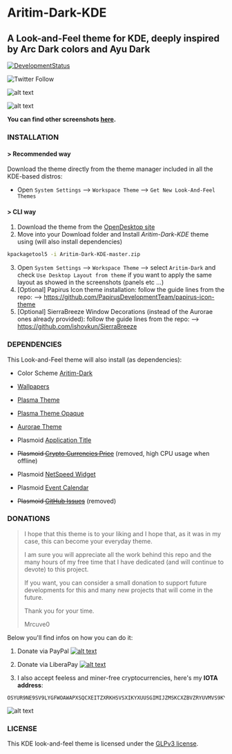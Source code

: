 # Aritim-Dark-KDE

## A Look-and-Feel theme for KDE, deeply inspired by Arc Dark colors and Ayu Dark 

[![DevelopmentStatus](https://img.shields.io/badge/Development-Ongoing-brightgreen.svg)](https://img.shields.io/badge/Development-Ongoing-brightgreen.svg)

![Twitter Follow](https://img.shields.io/twitter/follow/Mrcuve0?label=Follow%20Me%21%20%40Mrcuve0&style=social)

![alt text](https://raw.githubusercontent.com/Mrcuve0/Aritim-Dark/master/KDE/screenshots/CleanDesktop.png)

![alt text](https://raw.githubusercontent.com/Mrcuve0/Aritim-Dark/master/KDE/screenshots/SystemMonitor0.5.2.png)

**You can find other screenshots [here](https://www.pling.com/p/1281836/).**

### **INSTALLATION**
#### **> Recommended way**

Download the theme directly from the theme manager included in all the KDE-based distros:

* Open `System Settings` --> `Workspace Theme` --> `Get New Look-And-Feel Themes`

#### **> CLI way**

1. Download the theme from the [OpenDesktop site](https://store.kde.org/p/1281836/)
2. Move into your Download folder and Install *Aritim-Dark-KDE* theme using (will also install dependencies)
```bash
kpackagetool5 -i Aritim-Dark-KDE-master.zip
```
3. Open `System Settings` --> `Workspace Theme` --> select `Aritim-Dark` and check `Use Desktop Layout from theme` if you want to apply the same layout as showed in the screenshots (panels etc ...)
4. [Optional] Papirus Icon theme installation: follow the guide lines from the repo: --> https://github.com/PapirusDevelopmentTeam/papirus-icon-theme
5. [Optional] SierraBreeze Window Decorations (instead of the Aurorae ones already provided): follow the guide lines from the repo: --> https://github.com/ishovkun/SierraBreeze

### **DEPENDENCIES**
This Look-and-Feel theme will also install (as dependencies):

* Color Scheme [Aritim-Dark](https://store.kde.org/p/1280295)

* [Wallpapers](https://www.pling.com/c/1318989/)

* [Plasma Theme](https://www.pling.com/p/1309107/)

* [Plasma Theme Opaque](https://www.pling.com/p/1312804/)

* [Aurorae Theme](https://www.pling.com/p/1320512/)

* Plasmoid [Application Title](https://store.kde.org/p/1199712)

* ~~Plasmoid [Crypto Currencies Price](https://store.kde.org/p/1200334)~~ (removed, high CPU usage when offline)

* Plasmoid [NetSpeed Widget](https://store.kde.org/p/998895)

* Plasmoid [Event Calendar](https://www.pling.com/p/998901/)

* ~~Plasmoid [GitHub Issues](https://www.pling.com/p/1271237/)~~ (removed)

### **DONATIONS**

> I hope that this theme is to your liking and I hope that, as it was in my case, this can become your everyday theme.
>
> I am sure you will appreciate all the work behind this repo and the many hours of my free time that I have dedicated (and will continue to devote) to this project.
> 
> If you want, you can consider a small donation to support future developments for this and many new projects that will come in the future.
>
> Thank you for your time.
> 
>Mrcuve0

Below you'll find infos on how you can do it:

1. Donate via PayPal [![alt text](https://www.paypal.com/en_US/i/btn/btn_donate_LG.gif)](https://paypal.me/mrcuve0)

2. Donate via LiberaPay [![alt text](https://liberapay.com/assets/widgets/donate.svg)](https://liberapay.com/Mrcuve0/donate)

3. I also accept feeless and miner-free cryptocurrencies, here's my **IOTA address**:
```
OSYUR9NE9SV9LYGFWOAWAPXSQCXEITZXRKHSVSXIKYXUUSGIMIJZMSKCXZBVZRYUVMVS9KYNENVZVVULADJWOUUYBX
```
![alt text](https://raw.githubusercontent.com/Mrcuve0/Aritim-Dark/master/QRCode.jpg)

### **LICENSE**
This KDE look-and-feel theme is licensed under the [GLPv3 license](https://github.com/Mrcuve0/Aritim-Dark/blob/master/KDE/lookAndFeel/LICENSE).